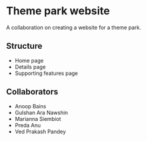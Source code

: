 # Theme park website
A collaboration on creating a website for a theme park.

## Structure
* Home page
* Details page
* Supporting features page

## Collaborators
* Anoop Bains
* Gulshan Ara Nawshin
* Marianna Siembiot
* Preda Anu
* Ved Prakash Pandey